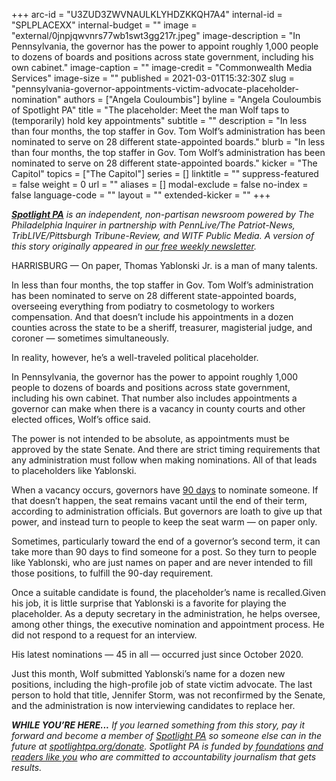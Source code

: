 +++
arc-id = "U3ZUD3ZWVNAULKLYHDZKKQH7A4"
internal-id = "SPLPLACEXX"
internal-budget = ""
image = "external/0jnpjqwvnrs77wb1swt3gg217r.jpeg"
image-description = "In Pennsylvania, the governor has the power to appoint roughly 1,000 people to dozens of boards and positions across state government, including his own cabinet."
image-caption = ""
image-credit = "Commonwealth Media Services"
image-size = ""
published = 2021-03-01T15:32:30Z
slug = "pennsylvania-governor-appointments-victim-advocate-placeholder-nomination"
authors = ["Angela Couloumbis"]
byline = "Angela Couloumbis of Spotlight PA"
title = "The placeholder: Meet the man Wolf taps to (temporarily) hold key appointments"
subtitle = ""
description = "In less than four months, the top staffer in Gov. Tom Wolf’s administration has been nominated to serve on 28 different state-appointed boards."
blurb = "In less than four months, the top staffer in Gov. Tom Wolf’s administration has been nominated to serve on 28 different state-appointed boards."
kicker = "The Capitol"
topics = ["The Capitol"]
series = []
linktitle = ""
suppress-featured = false
weight = 0
url = ""
aliases = []
modal-exclude = false
no-index = false
language-code = ""
layout = ""
extended-kicker = ""
+++

<a href="https://lesspage.com/"><i><b>Spotlight PA</b></i></a><i> is an independent, non-partisan newsroom powered by The Philadelphia Inquirer in partnership with PennLive/The Patriot-News, TribLIVE/Pittsburgh Tribune-Review, and WITF Public Media. A version of this story originally appeared in </i><a href="https://lesspage.com/newsletters"><i>our free weekly newsletter</i></a><i>.</i>

HARRISBURG — On paper, Thomas Yablonski Jr. is a man of many talents.

In less than four months, the top staffer in Gov. Tom Wolf’s administration has been nominated to serve on 28 different state-appointed boards, overseeing everything from podiatry to cosmetology to workers compensation. And that doesn’t include his appointments in a dozen counties across the state to be a sheriff, treasurer, magisterial judge, and coroner — sometimes simultaneously.

In reality, however, he’s a well-traveled political placeholder.

In Pennsylvania, the governor has the power to appoint roughly 1,000 people to dozens of boards and positions across state government, including his own cabinet. That number also includes appointments a governor can make when there is a vacancy in county courts and other elected offices, Wolf’s office said.

<script src="https://lesspage.com/embed.js" async></script><div data-spl-embed-version="1" data-spl-src="https://lesspage.com/embeds/newsletter/"></div>

The power is not intended to be absolute, as appointments must be approved by the state Senate. And there are strict timing requirements that any administration must follow when making nominations. All of that leads to placeholders like Yablonski. 

When a vacancy occurs, governors have <a href="https://www.legis.state.pa.us/cfdocs/legis/LI/consCheck.cfm?txtType=HTM&ttl=00&div=0&chpt=4&sctn=8&subsctn=0">90 days</a> to nominate someone. If that doesn’t happen, the seat remains vacant until the end of their term, according to administration officials. But governors are loath to give up that power, and instead turn to people to keep the seat warm — on paper only. 

Sometimes, particularly toward the end of a governor’s second term, it can take more than 90 days to find someone for a post. So they turn to people like Yablonski, who are just names on paper and are never intended to fill those positions, to fulfill the 90-day requirement.

Once a suitable candidate is found, the placeholder’s name is recalled.Given his job, it is little surprise that Yablonski is a favorite for playing the placeholder. As a deputy secretary in the administration, he helps oversee, among other things, the executive nomination and appointment process. He did not respond to a request for an interview.

His latest nominations — 45 in all — occurred just since October 2020.

Just this month, Wolf submitted Yablonski’s name for a dozen new positions, including the high-profile job of state victim advocate. The last person to hold that title, Jennifer Storm, was not reconfirmed by the Senate, and the administration is now interviewing candidates to replace her.

<i><b>WHILE YOU’RE HERE...</b></i><i> If you learned something from this story, pay it forward and become a member of </i><a href="https://lesspage.com/"><i>Spotlight PA</i></a><i> so someone else can in the future at </i><a href="http://spotlightpa.org/donate"><i>spotlightpa.org/donate</i></a><i>. Spotlight PA is funded by</i><a href="https://lesspage.com/support"><i> foundations</i></a><i> </i><a href="https://lesspage.com/support"><i>and readers like you</i></a><i> who are committed to accountability journalism that gets results.</i>
